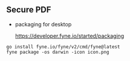 ## Secure PDF

- packaging for desktop

  https://developer.fyne.io/started/packaging

```
go install fyne.io/fyne/v2/cmd/fyne@latest
fyne package -os darwin -icon icon.png
```
